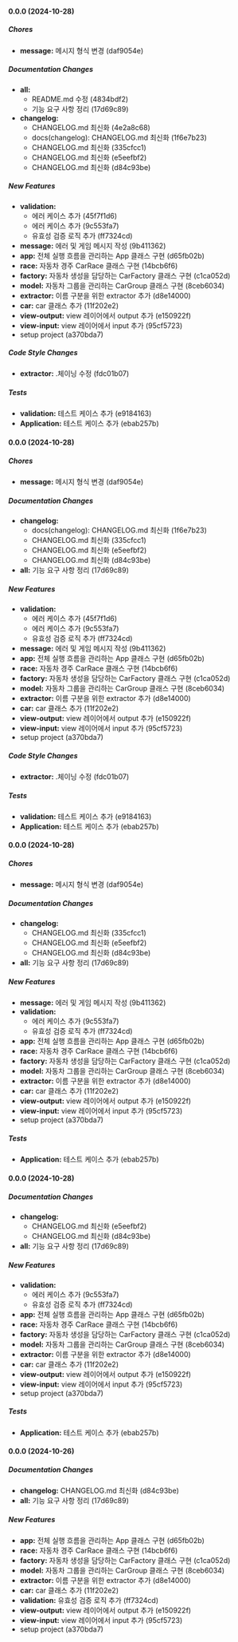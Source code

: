 #### 0.0.0 (2024-10-28)

##### Chores

* **message:**  메시지 형식 변경 (daf9054e)

##### Documentation Changes

* **all:**
  *  README.md 수정 (4834bdf2)
  *  기능 요구 사항 정리 (17d69c89)
* **changelog:**
  *  CHANGELOG.md 최신화 (4e2a8c68)
  *  docs(changelog): CHANGELOG.md 최신화 (1f6e7b23)
  *  CHANGELOG.md 최신화 (335cfcc1)
  *  CHANGELOG.md 최신화 (e5eefbf2)
  *  CHANGELOG.md 최신화 (d84c93be)

##### New Features

* **validation:**
  *  에러 케이스 추가 (45f7f1d6)
  *  에러 케이스 추가 (9c553fa7)
  *  유효성 검증 로직 추가 (ff7324cd)
* **message:**  에러 및 게임 메시지 작성 (9b411362)
* **app:**  전체 실행 흐름을 관리하는 App 클래스 구현 (d65fb02b)
* **race:**  자동차 경주 CarRace 클래스 구현 (14bcb6f6)
* **factory:**  자동차 생성을 담당하는 CarFactory 클래스 구현 (c1ca052d)
* **model:**  자동차 그룹을 관리하는 CarGroup 클래스 구현 (8ceb6034)
* **extractor:**  이름 구분을 위한 extractor 추가 (d8e14000)
* **car:**  car 클래스 추가 (11f202e2)
* **view-output:**  view 레이어에서 output 추가 (e150922f)
* **view-input:**  view 레이어에서 input 추가 (95cf5723)
*  setup project (a370bda7)

##### Code Style Changes

* **extractor:**  .체이닝 수정 (fdc01b07)

##### Tests

* **validation:**  테스트 케이스 추가 (e9184163)
* **Application:**  테스트 케이스 추가 (ebab257b)

#### 0.0.0 (2024-10-28)

##### Chores

* **message:**  메시지 형식 변경 (daf9054e)

##### Documentation Changes

* **changelog:**
  *  docs(changelog): CHANGELOG.md 최신화 (1f6e7b23)
  *  CHANGELOG.md 최신화 (335cfcc1)
  *  CHANGELOG.md 최신화 (e5eefbf2)
  *  CHANGELOG.md 최신화 (d84c93be)
* **all:**  기능 요구 사항 정리 (17d69c89)

##### New Features

* **validation:**
  *  에러 케이스 추가 (45f7f1d6)
  *  에러 케이스 추가 (9c553fa7)
  *  유효성 검증 로직 추가 (ff7324cd)
* **message:**  에러 및 게임 메시지 작성 (9b411362)
* **app:**  전체 실행 흐름을 관리하는 App 클래스 구현 (d65fb02b)
* **race:**  자동차 경주 CarRace 클래스 구현 (14bcb6f6)
* **factory:**  자동차 생성을 담당하는 CarFactory 클래스 구현 (c1ca052d)
* **model:**  자동차 그룹을 관리하는 CarGroup 클래스 구현 (8ceb6034)
* **extractor:**  이름 구분을 위한 extractor 추가 (d8e14000)
* **car:**  car 클래스 추가 (11f202e2)
* **view-output:**  view 레이어에서 output 추가 (e150922f)
* **view-input:**  view 레이어에서 input 추가 (95cf5723)
*  setup project (a370bda7)

##### Code Style Changes

* **extractor:**  .체이닝 수정 (fdc01b07)

##### Tests

* **validation:**  테스트 케이스 추가 (e9184163)
* **Application:**  테스트 케이스 추가 (ebab257b)

#### 0.0.0 (2024-10-28)

##### Chores

* **message:**  메시지 형식 변경 (daf9054e)

##### Documentation Changes

* **changelog:**
  *  CHANGELOG.md 최신화 (335cfcc1)
  *  CHANGELOG.md 최신화 (e5eefbf2)
  *  CHANGELOG.md 최신화 (d84c93be)
* **all:**  기능 요구 사항 정리 (17d69c89)

##### New Features

* **message:**  에러 및 게임 메시지 작성 (9b411362)
* **validation:**
  *  에러 케이스 추가 (9c553fa7)
  *  유효성 검증 로직 추가 (ff7324cd)
* **app:**  전체 실행 흐름을 관리하는 App 클래스 구현 (d65fb02b)
* **race:**  자동차 경주 CarRace 클래스 구현 (14bcb6f6)
* **factory:**  자동차 생성을 담당하는 CarFactory 클래스 구현 (c1ca052d)
* **model:**  자동차 그룹을 관리하는 CarGroup 클래스 구현 (8ceb6034)
* **extractor:**  이름 구분을 위한 extractor 추가 (d8e14000)
* **car:**  car 클래스 추가 (11f202e2)
* **view-output:**  view 레이어에서 output 추가 (e150922f)
* **view-input:**  view 레이어에서 input 추가 (95cf5723)
*  setup project (a370bda7)

##### Tests

* **Application:**  테스트 케이스 추가 (ebab257b)

#### 0.0.0 (2024-10-28)

##### Documentation Changes

* **changelog:**
  *  CHANGELOG.md 최신화 (e5eefbf2)
  *  CHANGELOG.md 최신화 (d84c93be)
* **all:**  기능 요구 사항 정리 (17d69c89)

##### New Features

* **validation:**
  *  에러 케이스 추가 (9c553fa7)
  *  유효성 검증 로직 추가 (ff7324cd)
* **app:**  전체 실행 흐름을 관리하는 App 클래스 구현 (d65fb02b)
* **race:**  자동차 경주 CarRace 클래스 구현 (14bcb6f6)
* **factory:**  자동차 생성을 담당하는 CarFactory 클래스 구현 (c1ca052d)
* **model:**  자동차 그룹을 관리하는 CarGroup 클래스 구현 (8ceb6034)
* **extractor:**  이름 구분을 위한 extractor 추가 (d8e14000)
* **car:**  car 클래스 추가 (11f202e2)
* **view-output:**  view 레이어에서 output 추가 (e150922f)
* **view-input:**  view 레이어에서 input 추가 (95cf5723)
*  setup project (a370bda7)

##### Tests

* **Application:**  테스트 케이스 추가 (ebab257b)

#### 0.0.0 (2024-10-26)

##### Documentation Changes

* **changelog:**  CHANGELOG.md 최신화 (d84c93be)
* **all:**  기능 요구 사항 정리 (17d69c89)

##### New Features

* **app:**  전체 실행 흐름을 관리하는 App 클래스 구현 (d65fb02b)
* **race:**  자동차 경주 CarRace 클래스 구현 (14bcb6f6)
* **factory:**  자동차 생성을 담당하는 CarFactory 클래스 구현 (c1ca052d)
* **model:**  자동차 그룹을 관리하는 CarGroup 클래스 구현 (8ceb6034)
* **extractor:**  이름 구분을 위한 extractor 추가 (d8e14000)
* **car:**  car 클래스 추가 (11f202e2)
* **validation:**  유효성 검증 로직 추가 (ff7324cd)
* **view-output:**  view 레이어에서 output 추가 (e150922f)
* **view-input:**  view 레이어에서 input 추가 (95cf5723)
*  setup project (a370bda7)
